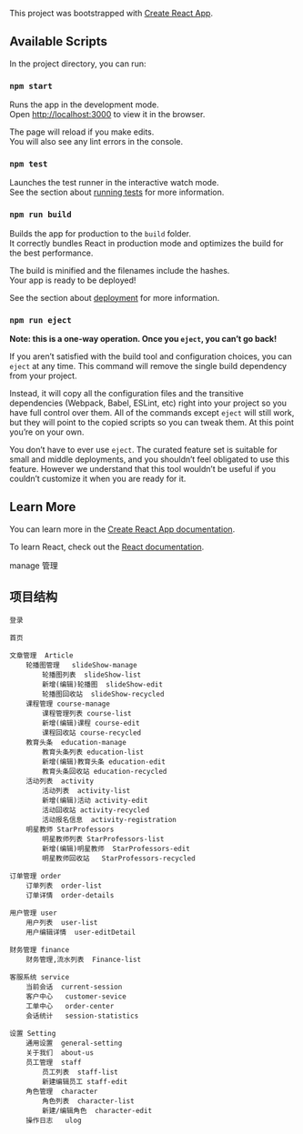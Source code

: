 This project was bootstrapped with [Create React App](https://github.com/facebook/create-react-app).

## Available Scripts

In the project directory, you can run:

### `npm start`

Runs the app in the development mode.<br />
Open [http://localhost:3000](http://localhost:3000) to view it in the browser.

The page will reload if you make edits.<br />
You will also see any lint errors in the console.

### `npm test`

Launches the test runner in the interactive watch mode.<br />
See the section about [running tests](https://facebook.github.io/create-react-app/docs/running-tests) for more information.

### `npm run build`

Builds the app for production to the `build` folder.<br />
It correctly bundles React in production mode and optimizes the build for the best performance.

The build is minified and the filenames include the hashes.<br />
Your app is ready to be deployed!

See the section about [deployment](https://facebook.github.io/create-react-app/docs/deployment) for more information.

### `npm run eject`

**Note: this is a one-way operation. Once you `eject`, you can’t go back!**

If you aren’t satisfied with the build tool and configuration choices, you can `eject` at any time. This command will remove the single build dependency from your project.

Instead, it will copy all the configuration files and the transitive dependencies (Webpack, Babel, ESLint, etc) right into your project so you have full control over them. All of the commands except `eject` will still work, but they will point to the copied scripts so you can tweak them. At this point you’re on your own.

You don’t have to ever use `eject`. The curated feature set is suitable for small and middle deployments, and you shouldn’t feel obligated to use this feature. However we understand that this tool wouldn’t be useful if you couldn’t customize it when you are ready for it.

## Learn More

You can learn more in the [Create React App documentation](https://facebook.github.io/create-react-app/docs/getting-started).

To learn React, check out the [React documentation](https://reactjs.org/).



manage 管理

## 项目结构

```
登录

首页

文章管理  Article
	轮播图管理   slideShow-manage
        轮播图列表  slideShow-list
        新增(编辑)轮播图  slideShow-edit
        轮播图回收站  slideShow-recycled
	课程管理 course-manage
        课程管理列表 course-list
        新增(编辑)课程 course-edit
        课程回收站 course-recycled
    教育头条  education-manage
        教育头条列表 education-list
        新增(编辑)教育头条 education-edit
        教育头条回收站 education-recycled
    活动列表  activity
        活动列表  activity-list
        新增(编辑)活动 activity-edit
        活动回收站 activity-recycled
        活动报名信息  activity-registration
    明星教师 StarProfessors
        明星教师列表 StarProfessors-list
        新增(编辑)明星教师  StarProfessors-edit
        明星教师回收站   StarProfessors-recycled

订单管理 order
    订单列表  order-list
    订单详情  order-details

用户管理 user
    用户列表  user-list
    用户编辑详情  user-editDetail
	
财务管理 finance
    财务管理,流水列表  Finance-list     

客服系统 service
    当前会话  current-session
    客户中心   customer-sevice
    工单中心   order-center
    会话统计   session-statistics

设置 Setting
	通用设置  general-setting
	关于我们  about-us
    员工管理  staff
        员工列表  staff-list
        新建编辑员工 staff-edit
    角色管理  character
        角色列表  character-list
        新建/编辑角色  character-edit
    操作日志   ulog
```



